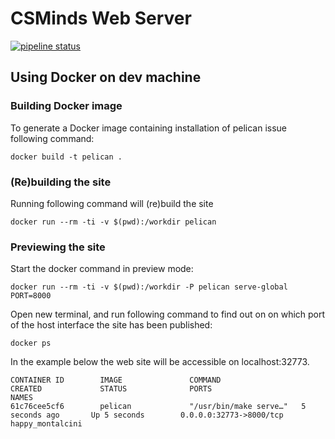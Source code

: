 
# CSMinds Web Server

[![pipeline status](https://gitlab.cs.nuim.ie/ehegarty/cs-minds/badges/master/pipeline.svg)](https://gitlab.cs.nuim.ie/ehegarty/cs-minds/commits/master)

## Using Docker on dev machine
### Building Docker image
To generate a Docker image containing installation of pelican issue following
command:
```
docker build -t pelican .
```

### (Re)building the site
Running following command will (re)build the site
```
docker run --rm -ti -v $(pwd):/workdir pelican
```

### Previewing the site
Start the docker command in preview mode:
```
docker run --rm -ti -v $(pwd):/workdir -P pelican serve-global PORT=8000
```

Open new terminal, and run following command to find out on on which port of
the host interface the site has been published:
```
docker ps
```

In the example below the web site will be accessible on localhost:32773.

```
CONTAINER ID        IMAGE               COMMAND                  CREATED             STATUS              PORTS                     NAMES
61c76cee5cf6        pelican             "/usr/bin/make serve…"   5 seconds ago       Up 5 seconds        0.0.0.0:32773->8000/tcp   happy_montalcini
```

